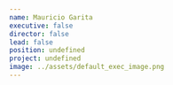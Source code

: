 ```yaml
---
name: Mauricio Garita
executive: false
director: false
lead: false
position: undefined
project: undefined
image: ../assets/default_exec_image.png
---
```

